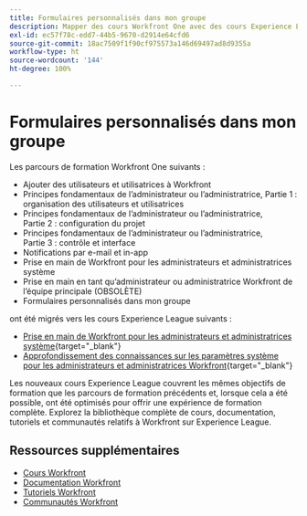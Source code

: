 ```yaml
---
title: Formulaires personnalisés dans mon groupe
description: Mapper des cours Workfront One avec des cours Experience League
exl-id: ec57f78c-edd7-44b5-9670-d2914e64cfd6
source-git-commit: 18ac7509f1f90cf975573a146d69497ad8d9355a
workflow-type: ht
source-wordcount: '144'
ht-degree: 100%

---
```


# Formulaires personnalisés dans mon groupe

Les parcours de formation Workfront One suivants :

* Ajouter des utilisateurs et utilisatrices à Workfront
* Principes fondamentaux de l’administrateur ou l’administratrice, Partie 1 : organisation des utilisateurs et utilisatrices
* Principes fondamentaux de l’administrateur ou l’administratrice, Partie 2 : configuration du projet
* Principes fondamentaux de l’administrateur ou l’administratrice, Partie 3 : contrôle et interface
* Notifications par e-mail et in-app
* Prise en main de Workfront pour les administrateurs et administratrices système
* Prise en main en tant qu’administrateur ou administratrice Workfront de l’équipe principale (OBSOLÈTE)
* Formulaires personnalisés dans mon groupe

ont été migrés vers les cours Experience League suivants :

* [Prise en main de Workfront pour les administrateurs et administratrices système](https://experienceleague.adobe.com/?recommended=Workfront-A-1-2022.1.admin){target="_blank"}
* [Approfondissement des connaissances sur les paramètres système pour les administrateurs et administratrices Workfront](https://experienceleague.adobe.com/?recommended=Workfront-A-1-2022.2.admin){target="_blank"}

Les nouveaux cours Experience League couvrent les mêmes objectifs de formation que les parcours de formation précédents et, lorsque cela a été possible, ont été optimisés pour offrir une expérience de formation complète.  Explorez la bibliothèque complète de cours, documentation, tutoriels et communautés relatifs à Workfront sur Experience League.

## Ressources supplémentaires

* [Cours Workfront](https://experienceleague.adobe.com/?lang=fr&amp;Solution=Workfront#courses)
* [Documentation Workfront](https://experienceleague.adobe.com/docs/workfront.html?lang=fr)
* [Tutoriels Workfront](https://experienceleague.adobe.com/docs/workfront-learn/tutorials-workfront/home.html?lang=fr)
* [Communautés Workfront](https://experienceleaguecommunities.adobe.com/t5/workfront/ct-p/workfront)
